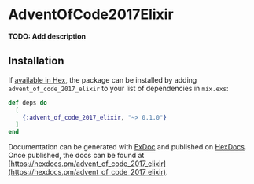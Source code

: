 # AdventOfCode2017Elixir

**TODO: Add description**

## Installation

If [available in Hex](https://hex.pm/docs/publish), the package can be installed
by adding `advent_of_code_2017_elixir` to your list of dependencies in `mix.exs`:

```elixir
def deps do
  [
    {:advent_of_code_2017_elixir, "~> 0.1.0"}
  ]
end
```

Documentation can be generated with [ExDoc](https://github.com/elixir-lang/ex_doc)
and published on [HexDocs](https://hexdocs.pm). Once published, the docs can
be found at [https://hexdocs.pm/advent_of_code_2017_elixir](https://hexdocs.pm/advent_of_code_2017_elixir).

